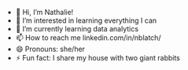 - 👋 Hi, I’m Nathalie!
- 👀 I’m interested in learning everything I can
- 🌱 I’m currently learning data analytics
- 📫 How to reach me linkedin.com/in/nblatch/
- 😄 Pronouns: she/her
- ⚡ Fun fact: I share my house with two giant rabbits 

<!---
nblatch/nblatch is a ✨ special ✨ repository because its `README.md` (this file) appears on your GitHub profile.
You can click the Preview link to take a look at your changes.
--->
